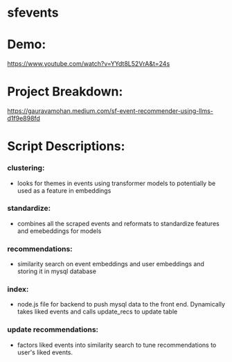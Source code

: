 # sfevents

# Demo:
https://www.youtube.com/watch?v=YYdt8L52VrA&t=24s

# Project Breakdown:
https://gauravamohan.medium.com/sf-event-recommender-using-llms-d1f9e898fd


# Script Descriptions:
### clustering: 
- looks for themes in events using transformer models to potentially be used as a feature in embeddings
### standardize: 
- combines all the scraped events and reformats to standardize features and emebeddings for models
### recommendations: 
- similarity search on event embeddings and user embeddings and storing it in mysql database
### index: 
- node.js file for backend to push mysql data to the front end. Dynamically takes liked events and calls update_recs to update table
### update recommendations: 
- factors liked events into similarity search to tune recommendations to user's liked events.
